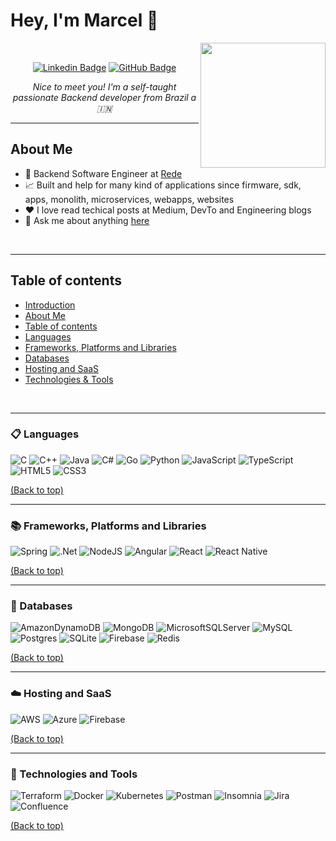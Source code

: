 <div id="header" align="center">
  <!-- to fill img header -->
</div>

# Hey, I'm Marcel 👋
<img align="right" src="https://encrypted-tbn0.gstatic.com/images?q=tbn:ANd9GcQXMm7zduYWCe3t3jEWSlsE_p-YjcDm7_BPBw3sjsRByOCvSCYKewFkKmN0V1SVsA81C7I&usqp=CAU" width="200">
<br/>

<div align="center">
  
 [![Linkedin Badge](https://img.shields.io/badge/-mmfalcao-blue?style=flat-square&logo=Linkedin&logoColor=white&link=https://www.linkedin.com/in/mmfalcao/)](https://www.linkedin.com/in/mmfalcao/)
 [![GitHub Badge](https://img.shields.io/github/followers/mmfalcao?label=follow&style=social)](https://github.com/mmfalcao)

  <p><em>Nice to meet you! I'm a self-taught passionate Backend developer from Brazil a 🇮🇳</em></p>
</div>  

---

## About Me

- 💼 Backend Software Engineer at [Rede](https://www.userede.com.br)
- 📈 Built and help for many kind of applications since firmware, sdk, apps, monolith, microservices, webapps, websites 
- ❤️ I love read techical posts at Medium, DevTo and Engineering blogs
- 💬 Ask me about anything [here](https://github.com/mmfalcao/mmfalcao/issues) 

<br>

---

## Table of contents

- [Introduction](#hey-im-marcel-)
- [About Me](#about-me)
- [Table of contents](#table-of-contents)
- [Languages](#-languages)
- [Frameworks, Platforms and Libraries](#-frameworks-platforms-and-libraries)
- [Databases](#-databases)
- [Hosting and SaaS](#-hosting-and-saas)
- [Technologies & Tools](#-technologies-and-tools) 

<br>

---

### 📋 Languages

![C](https://img.shields.io/badge/c-%2300599C.svg?style=for-the-badge&logo=c&logoColor=white)
![C++](https://img.shields.io/badge/c++-%2300599C.svg?style=for-the-badge&logo=c%2B%2B&logoColor=white)
![Java](https://img.shields.io/badge/java-%23ED8B00.svg?style=for-the-badge&logo=java&logoColor=white)
![C#](https://img.shields.io/badge/c%23-%23239120.svg?style=for-the-badge&logo=c-sharp&logoColor=white)
![Go](https://img.shields.io/badge/go-%2300ADD8.svg?style=for-the-badge&logo=go&logoColor=white)
![Python](https://img.shields.io/badge/python-3670A0?style=for-the-badge&logo=python&logoColor=ffdd54) 
![JavaScript](https://img.shields.io/badge/javascript-%23323330.svg?style=for-the-badge&logo=javascript&logoColor=%23F7DF1E)
![TypeScript](https://img.shields.io/badge/typescript-%23007ACC.svg?style=for-the-badge&logo=typescript&logoColor=white)
![HTML5](https://img.shields.io/badge/html5-%23E34F26.svg?style=for-the-badge&logo=html5&logoColor=white)
![CSS3](https://img.shields.io/badge/css3-%231572B6.svg?style=for-the-badge&logo=css3&logoColor=white)

[(Back to top)](#table-of-contents)

---

### 📚 Frameworks, Platforms and Libraries

![Spring](https://img.shields.io/badge/spring-%236DB33F.svg?style=for-the-badge&logo=spring&logoColor=white)
![.Net](https://img.shields.io/badge/.NET-5C2D91?style=for-the-badge&logo=.net&logoColor=white) 
![NodeJS](https://img.shields.io/badge/node.js-6DA55F?style=for-the-badge&logo=node.js&logoColor=white)
![Angular](https://img.shields.io/badge/angular-%23DD0031.svg?style=for-the-badge&logo=angular&logoColor=white)
![React](https://img.shields.io/badge/react-%2320232a.svg?style=for-the-badge&logo=react&logoColor=%2361DAFB)
![React Native](https://img.shields.io/badge/react_native-%2320232a.svg?style=for-the-badge&logo=react&logoColor=%2361DAFB)

[(Back to top)](#table-of-contents)

---

### 💾 Databases

![AmazonDynamoDB](https://img.shields.io/badge/Amazon%20DynamoDB-4053D6?style=for-the-badge&logo=Amazon%20DynamoDB&logoColor=white)
![MongoDB](https://img.shields.io/badge/MongoDB-%234ea94b.svg?style=for-the-badge&logo=mongodb&logoColor=white) 
![MicrosoftSQLServer](https://img.shields.io/badge/Microsoft%20SQL%20Sever-CC2927?style=for-the-badge&logo=microsoft%20sql%20server&logoColor=white)
![MySQL](https://img.shields.io/badge/mysql-%2300000f.svg?style=for-the-badge&logo=mysql&logoColor=white)
![Postgres](https://img.shields.io/badge/postgres-%23316192.svg?style=for-the-badge&logo=postgresql&logoColor=white)
![SQLite](https://img.shields.io/badge/sqlite-%2307405e.svg?style=for-the-badge&logo=sqlite&logoColor=white)
![Firebase](https://img.shields.io/badge/Firebase-039BE5?style=for-the-badge&logo=Firebase&logoColor=white)
![Redis](https://img.shields.io/badge/redis-%23DD0031.svg?style=for-the-badge&logo=redis&logoColor=white)

[(Back to top)](#table-of-contents)

---

### ☁️ Hosting and SaaS

![AWS](https://img.shields.io/badge/AWS-%23FF9900.svg?style=for-the-badge&logo=amazon-aws&logoColor=white)
![Azure](https://img.shields.io/badge/azure-%230072C6.svg?style=for-the-badge&logo=microsoftazure&logoColor=white)
![Firebase](https://img.shields.io/badge/firebase-%23039BE5.svg?style=for-the-badge&logo=firebase)

[(Back to top)](#table-of-contents)

---

### 🔧 Technologies and Tools

![Terraform](https://img.shields.io/badge/terraform-%235835CC.svg?style=for-the-badge&logo=terraform&logoColor=white)
![Docker](https://img.shields.io/badge/docker-%230db7ed.svg?style=for-the-badge&logo=docker&logoColor=white)
![Kubernetes](https://img.shields.io/badge/kubernetes-%23326ce5.svg?style=for-the-badge&logo=kubernetes&logoColor=white)
![Postman](https://img.shields.io/badge/Postman-FF6C37?style=for-the-badge&logo=postman&logoColor=white)
![Insomnia](https://img.shields.io/badge/Insomnia-black?style=for-the-badge&logo=insomnia&logoColor=5849BE)
![Jira](https://img.shields.io/badge/jira-%230A0FFF.svg?style=for-the-badge&logo=jira&logoColor=white)
![Confluence](https://img.shields.io/badge/confluence-%23172BF4.svg?style=for-the-badge&logo=confluence&logoColor=white)

[(Back to top)](#table-of-contents)
